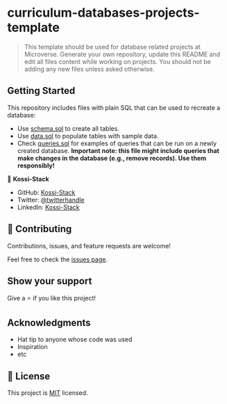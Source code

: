 # curriculum-databases-projects-template

> This template should be used for database related projects at Microverse.
> Generate your own repository, update this README and edit all files content while working on projects. You should not be adding any new files unless asked otherwise.


## Getting Started

This repository includes files with plain SQL that can be used to recreate a database:

- Use [schema.sql](./schema.sql) to create all tables.
- Use [data.sql](./data.sql) to populate tables with sample data.
- Check [queries.sql](./queries.sql) for examples of queries that can be run on a newly created database. **Important note: this file might include queries that make changes in the database (e.g., remove records). Use them responsibly!**


👤 **Kossi-Stack**

- GitHub: [Kossi-Stack](https://github.com/Kossi-stack)
- Twitter: [@twitterhandle](https://twitter.com/twitterhandle)
- LinkedIn: [Kossi-Stack](https://linkedin.com/in/kossi-stack)


## 🤝 Contributing

Contributions, issues, and feature requests are welcome!

Feel free to check the [issues page](https://github.com/Kossi-stack/Vet-Clinic-Database/issues).

## Show your support

Give a ⭐️ if you like this project!

## Acknowledgments

- Hat tip to anyone whose code was used
- Inspiration
- etc

## 📝 License

This project is [MIT](./MIT.md) licensed.
